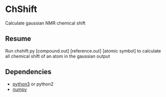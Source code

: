 # ChShift
Calculate gaussian NMR chemical shift
## Resume
Run chshift.py [compound.out] [reference.out] [atomic symbol] to calculate all chemical shift of an atom in the gaussian output
## Dependencies
- [python3](https://www.python.org/) or python2
- [numpy](https://numpy.org)

